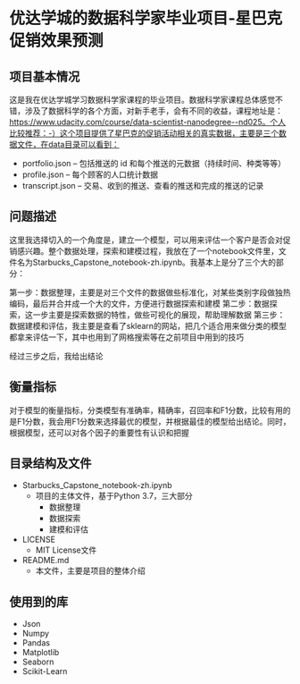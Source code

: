 # 优达学城的数据科学家毕业项目-星巴克促销效果预测

## 项目基本情况

这是我在优达学城学习数据科学家课程的毕业项目。数据科学家课程总体感觉不错，涉及了数据科学的各个方面，对新手老手，会有不同的收益，课程地址是：https://www.udacity.com/course/data-scientist-nanodegree--nd025。个人比较推荐：-）这个项目提供了星巴克的促销活动相关的真实数据，主要是三个数据文件，在data目录可以看到：
  
* portfolio.json – 包括推送的 id 和每个推送的元数据（持续时间、种类等等）
* profile.json – 每个顾客的人口统计数据
* transcript.json – 交易、收到的推送、查看的推送和完成的推送的记录
  
## 问题描述

这里我选择切入的一个角度是，建立一个模型，可以用来评估一个客户是否会对促销感兴趣。整个数据处理，探索和建模过程，我放在了一个notebook文件里，文件名为Starbucks_Capstone_notebook-zh.ipynb。我基本上是分了三个大的部分：

第一步：数据整理，主要是对三个文件的数据做些标准化，对某些类别字段做独热编码，最后并合并成一个大的文件，方便进行数据探索和建模
第二步：数据探索，这一步主要是探索数据的特性，做些可视化的展现，帮助理解数据
第三步：数据建模和评估，我主要是查看了sklearn的网站，把几个适合用来做分类的模型都拿来评估一下，其中也用到了网格搜索等在之前项目中用到的技巧

经过三步之后，我给出结论

## 衡量指标

对于模型的衡量指标，分类模型有准确率，精确率，召回率和F1分数，比较有用的是F1分数，我会用F1分数来选择最优的模型，并根据最佳的模型给出结论。同时，根据模型，还可以对各个因子的重要性有认识和把握
  
## 目录结构及文件
- Starbucks_Capstone_notebook-zh.ipynb
  - 项目的主体文件，基于Python 3.7，三大部分
    - 数据整理
    - 数据探索 
    - 建模和评估
- LICENSE  
  - MIT License文件  
- README.md  
  - 本文件，主要是项目的整体介绍
	
## 使用到的库
* Json
* Numpy
* Pandas
* Matplotlib
* Seaborn
* Scikit-Learn
  
